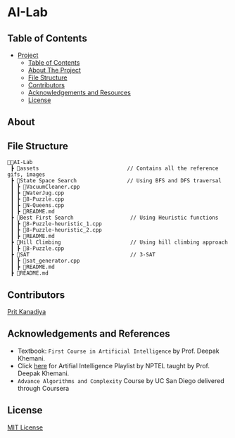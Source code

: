 # AI-Lab

## Table of Contents

- [Project](#AI-Lab)
  - [Table of Contents](#table-of-contents)
  - [About The Project](#about-the-project)
  - [File Structure](#file-structure)
  - [Contributors](#contributors)
  - [Acknowledgements and Resources](#acknowledgements-and-references)
  - [License](#license)
  
## About

## File Structure
```
👨‍💻AI-Lab
 ┣ 📂assets                            // Contains all the reference gifs, images
 ┣ 📂State Space Search                // Using BFS and DFS traversal
 ┃ ┣ 📄VacuumCleaner.cpp                
 ┃ ┣ 📄WaterJug.cpp
 ┃ ┣ 📄8-Puzzle.cpp
 ┃ ┣ 📄N-Queens.cpp
 ┃ ┣ 📄README.md
 ┣ 📂Best First Search                  // Using Heuristic functions  
 ┃ ┣ 📄8-Puzzle-heuristic_1.cpp
 ┃ ┣ 📄8-Puzzle-heuristic_2.cpp
 ┃ ┣ 📄README.md 
 ┣ 📂Hill Climbing                      // Using hill climbing approach
 ┃ ┣ 📄8-Puzzle.cpp
 ┣ 📂SAT                                // 3-SAT
 ┃ ┣ 📄sat_generator.cpp
 ┃ ┣ 📄README.md
 ┣ 📄README.md 
``` 

## Contributors

[Prit Kanadiya](https://github.com/PritK99)

## Acknowledgements and References
* Textbook: ```First Course in Artificial Intelligence``` by Prof. Deepak Khemani.
* Click <a href="https://www.youtube.com/playlist?list=PLEAYkSg4uSQ1FaQoCxoFvmMFnBsHTBokj">here</a> for Artifial Intelligence Playlist by NPTEL taught by Prof. Deepak Khemani.
* ```Advance Algorithms and Complexity``` Course by UC San Diego delivered through Coursera
 
## License
[MIT License](https://opensource.org/licenses/MIT)